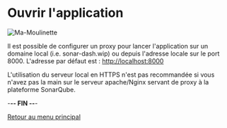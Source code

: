 # Ouvrir l'application

![Ma-Moulinette](/assets/images/home/home-000.jpg)

Il est possible de configurer un proxy pour lancer l'application sur un domaine local (i.e. sonar-dash.wip) ou depuis l'adresse locale sur le port 8000. L'adresse par défaut est : <http://localhost:8000>

L'utilisation du serveur local en HTTPS n'est pas recommandée si vous n'avez pas la main sur le serveur apache/Nginx servant de proxy à la plateforme SonarQube.

-**-- FIN --**-

[Retour au menu principal](/index.html)
